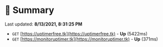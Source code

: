 # 📖 Summary
Last updated: **8/13/2021, 8:31:25 PM**

- `GET` [https://uptimerfree.tk](https://uptimerfree.tk) - **Up** (5422ms)
- `GET` [https://monitoruptimer.tk](https://monitoruptimer.tk) - **Up** (371ms)
